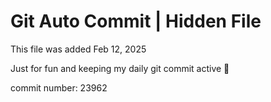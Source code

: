 # Git Auto Commit | Hidden File

This file was added Feb 12, 2025

Just for fun and keeping my daily git commit active 🤪

commit number: 23962
